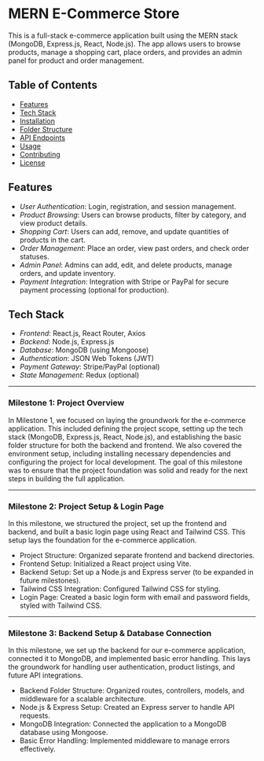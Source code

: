 # MERN E-Commerce Store

This is a full-stack e-commerce application built using the MERN stack (MongoDB, Express.js, React, Node.js). The app allows users to browse products, manage a shopping cart, place orders, and provides an admin panel for product and order management.

## Table of Contents

- [Features](#features)
- [Tech Stack](#tech-stack)
- [Installation](#installation)
- [Folder Structure](#folder-structure)
- [API Endpoints](#api-endpoints)
- [Usage](#usage)
- [Contributing](#contributing)
- [License](#license)

## Features

- *User Authentication*: Login, registration, and session management.
- *Product Browsing*: Users can browse products, filter by category, and view product details.
- *Shopping Cart*: Users can add, remove, and update quantities of products in the cart.
- *Order Management*: Place an order, view past orders, and check order statuses.
- *Admin Panel*: Admins can add, edit, and delete products, manage orders, and update inventory.
- *Payment Integration*: Integration with Stripe or PayPal for secure payment processing (optional for production).

## Tech Stack

- *Frontend*: React.js, React Router, Axios
- *Backend*: Node.js, Express.js
- *Database*: MongoDB (using Mongoose)
- *Authentication*: JSON Web Tokens (JWT)
- *Payment Gateway*: Stripe/PayPal (optional)
- *State Management*: Redux (optional)


---


### **Milestone 1: Project Overview**

In Milestone 1, we focused on laying the groundwork for the e-commerce application. This included defining the project scope, setting up the tech stack (MongoDB, Express.js, React, Node.js), and establishing the basic folder structure for both the backend and frontend. We also covered the environment setup, including installing necessary dependencies and configuring the project for local development. The goal of this milestone was to ensure that the project foundation was solid and ready for the next steps in building the full application.

---

### **Milestone 2: Project Setup & Login Page**

In this milestone, we structured the project, set up the frontend and backend, and built a basic login page using React and Tailwind CSS. This setup lays the foundation for the e-commerce application.

- Project Structure: Organized separate frontend and backend directories.
- Frontend Setup: Initialized a React project using Vite.
- Backend Setup: Set up a Node.js and Express server (to be expanded in future milestones).
- Tailwind CSS Integration: Configured Tailwind CSS for styling.
- Login Page: Created a basic login form with email and password fields, styled with Tailwind CSS.

---

### **Milestone 3: Backend Setup & Database Connection**

In this milestone, we set up the backend for our e-commerce application, connected it to MongoDB, and implemented basic error handling. This lays the groundwork for handling user authentication, product listings, and future API integrations.

- Backend Folder Structure: Organized routes, controllers, models, and middleware for a scalable architecture.
- Node.js & Express Setup: Created an Express server to handle API requests.
- MongoDB Integration: Connected the application to a MongoDB database using Mongoose.
- Basic Error Handling: Implemented middleware to manage errors effectively.